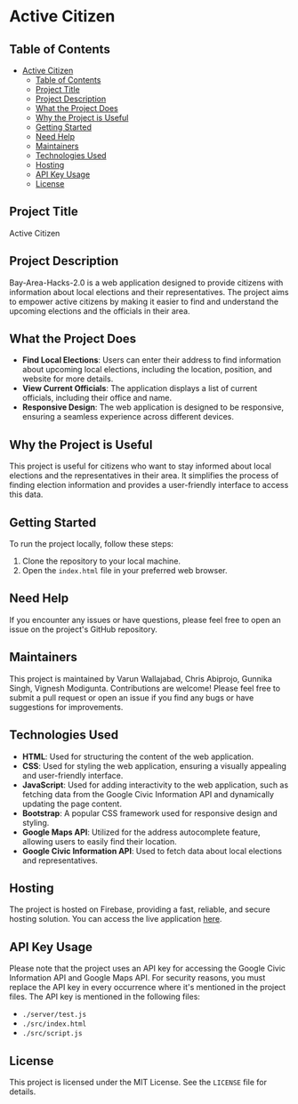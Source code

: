 # Active Citizen

## Table of Contents
- [Active Citizen](#active-citizen)
  - [Table of Contents](#table-of-contents)
  - [Project Title](#project-title)
  - [Project Description](#project-description)
  - [What the Project Does](#what-the-project-does)
  - [Why the Project is Useful](#why-the-project-is-useful)
  - [Getting Started](#getting-started)
  - [Need Help](#need-help)
  - [Maintainers](#maintainers)
  - [Technologies Used](#technologies-used)
  - [Hosting](#hosting)
  - [API Key Usage](#api-key-usage)
  - [License](#license)

## Project Title
Active Citizen

## Project Description
Bay-Area-Hacks-2.0 is a web application designed to provide citizens with information about local elections and their representatives. The project aims to empower active citizens by making it easier to find and understand the upcoming elections and the officials in their area.

## What the Project Does
- **Find Local Elections**: Users can enter their address to find information about upcoming local elections, including the location, position, and website for more details.
- **View Current Officials**: The application displays a list of current officials, including their office and name.
- **Responsive Design**: The web application is designed to be responsive, ensuring a seamless experience across different devices.

## Why the Project is Useful
This project is useful for citizens who want to stay informed about local elections and the representatives in their area. It simplifies the process of finding election information and provides a user-friendly interface to access this data.

## Getting Started
To run the project locally, follow these steps:
1. Clone the repository to your local machine.
2. Open the `index.html` file in your preferred web browser.

## Need Help
If you encounter any issues or have questions, please feel free to open an issue on the project's GitHub repository.

## Maintainers
This project is maintained by Varun Wallajabad, Chris Abiprojo, Gunnika Singh, Vignesh Modigunta. Contributions are welcome! Please feel free to submit a pull request or open an issue if you find any bugs or have suggestions for improvements.

## Technologies Used
- **HTML**: Used for structuring the content of the web application.
- **CSS**: Used for styling the web application, ensuring a visually appealing and user-friendly interface.
- **JavaScript**: Used for adding interactivity to the web application, such as fetching data from the Google Civic Information API and dynamically updating the page content.
- **Bootstrap**: A popular CSS framework used for responsive design and styling.
- **Google Maps API**: Utilized for the address autocomplete feature, allowing users to easily find their location.
- **Google Civic Information API**: Used to fetch data about local elections and representatives.

## Hosting
The project is hosted on Firebase, providing a fast, reliable, and secure hosting solution. You can access the live application [here](https://bay-area-hacks-2-0.web.app/).

## API Key Usage
Please note that the project uses an API key for accessing the Google Civic Information API and Google Maps API. For security reasons, you must replace the API key in every occurrence where it's mentioned in the project files. The API key is mentioned in the following files:
- `./server/test.js`
- `./src/index.html`
- `./src/script.js`

## License
This project is licensed under the MIT License. See the `LICENSE` file for details.